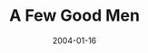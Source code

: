 ---
title: A Few Good Men
date: 2004-01-16
closing_date: 2004-01-31
layout: productions
featured_image:
image_caption:
image_credit:
playbill:
Theatre: Theatre Jacksonville
Venue: Little Theatre
cast:
- Lance Cpl. Harold W. Dawson: Amir Abdullah
- PFC Louden Downey: Gerald Liles
- LTJG Sam Weinberg: Matt Burke
- LTJG Daniel A. Kaffee: Warren Skeels
- Lt. Comdr. Joanne Galloway: Juniper Berolzheimer
- Capt. Isaac Whitaker: Glenn Gaynon
- Lt. Col. Matthew A. Markinson: Jon Brenan
- PFC William T. Santiago: David Khosrowzadeh
- Col. Nathan Jessep: Mark Lambert
- Lt. Jonathan J. Kendrick: David Gile
- Capt. Jack Ross: Michael Bahar
- Cpl. Jeffrey O. Howard: Blain Highland
- Col. Julius A. Randolph: Mark Wright
- Comdr. Walter Stone: Ned Price
- Marine, Sailor, MP, Lawyer:
  - Davis Greene
  - Steven Kelly
  - Karl Rogers
  - Robert Woodward
crew:
- Artistic Director: Shirley Sacks
- Technical Direcor: Jeffery L. Wagoner
- Scenic Design: Kelly J. Wagoner
- Lighting Design: Jeffery L. Wagoner
- Costume Design: Joy Smith
- Properties:
  - Claudia Wright
  - Carole Ficheria
- Sound Design: Tommy Gomba
- Stage Manager:
  - Deborah L. Goldberg
  - Jessica Besecker
- Assistant Technical Director: Peter van Vliet
- Assistant Stage Manager:
  - Lauren Nordvig
  - Sara Crawford
  - Chris Farrell
  - Steven Kelly
- Light Board Operation: Gloria Pepe
- Sound Board Operator: Tommy Gomba
- Set Construction:
  - Peter van Vliet
  - Daniel Dungan
  - Kelly J. Wagoner
  - Gloria Pepe
  - Carole Ficheria
  - Laura Hutter
  - Emily Cabrera
  - Eric Lauder
orchestra:
external_links:
---